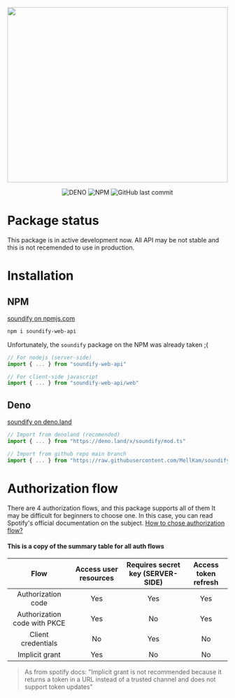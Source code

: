 <img style="width: 100%; max-height: 400px; object-fit: contain; border: none; box-sizing: content-box;" src="https://user-images.githubusercontent.com/51422045/216315836-fb8faeed-c9d9-42bb-a8a6-507e0b3a66d1.jpg">

<div align="center">

![DENO](https://shield.deno.dev/x/soundify)
![NPM](https://img.shields.io/npm/v/soundify-web-api?label=npm&logo=npm&labelColor=000000)
![GitHub last commit](https://img.shields.io/github/last-commit/MellKam/soundify-web-api?labelColor=000000)

</div>

# Package status

This package is in active development now. All API may be not stable and this is
not recemended to use in production.

# Installation

## NPM
[soundify on npmjs.com](https://www.npmjs.com/package/soundify-web-api)

```bash
npm i soundify-web-api
```

Unfortunately, the `soundify` package on the NPM was already taken ;(

```ts
// For nodejs (server-side)
import { ... } from "soundify-web-api"

// For client-side javascript
import { ... } from "soundify-web-api/web"
```

## Deno 

[soundify on deno.land](https://deno.land/x/soundify)

```ts
// Import from denoland (recomended)
import { ... } from "https://deno.land/x/soundify/mod.ts"

// Import from github repo main branch 
import { ... } from "https://raw.githubusercontent.com/MellKam/soundify/main/mod.ts";
```

# Authorization flow

There are 4 authorization flows, and this package supports all of them It may be difficult for beginners to choose one. In this case, you can read Spotify's official documentation on the subject.
[How to chose authorization flow?](https://developer.spotify.com/documentation/general/guides/authorization/#which-oauth-flow-should-i-use)

#### This is a copy of the summary table for all auth flows

| Flow | Access user resources | Requires secret key (SERVER-SIDE) | Access token refresh |
| :---: | :---: | :---: | :---: |
| Authorization code | Yes | Yes | Yes |
| Authorization code with PKCE | Yes | No | Yes |
| Client credentials | No | Yes | No |
| Implicit grant | Yes | No | No |

> As from spotify docs: "Implicit grant is not recommended because it returns a token in a URL instead of a trusted channel and does not support token updates"



